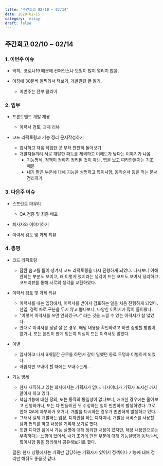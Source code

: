 ```yaml
---
title: '주간회고 02/10 ~ 02/14'
date: 2020-02-15
category: 'essay'
draft: false
---
```


## 주간회고 02/10 ~ 02/14

### 1. 이번주 이슈

- 딱히.. 코로나19 때문에 컨퍼런스나 모임이 많이 열리지 않음.

- 아침에 30분씩 일찍와서 책보기, 개발관련 글 읽기.
  - 이번주는 전부 클리어

### 2. 업무

- 프론트엔드 개발 채용

  - 이력서 검토, 과제 리뷰

- 코드 리팩토링과 기능 정리 문서작성하기
  - 입사하고 처음 작업한 곳 부터 천천히 돌아보기
  - 개발자들끼리 서로 개발한 파트를 제외하고 이해도가 낮다는 이야기가 나옴
    - 기능명세, 정책이 정확히 정리된 것이 아닌, 앱을 보고 따라만들자는 기조 때문
    - 내가 맡은 부분에 대해 기능을 설명하고 특이사항, 동작순서 등을 적는 문서 정리하기

### 3. 다음주 이슈

- 스프린트 마무리

  - QA 검증 및 최종 배포

- 퇴사자와 이야기하기
- 이력서 검토 및 과제 리뷰

### 4. 총평

- 코드 리팩토링

  - 잠깐 숨고를 틈이 생겨서 코드 리팩토링을 다시 진행하게 되었다. 다시보니 이해 안되는 부분도 보이고, 왜 이렇게 했지라는 생각이 드는 코드도 보여서 정리하고 코드리뷰를 통해 서로의 생각을 교환하였다.

* 이력서 검토 및 과제 리뷰

  - 이력서를 내는 입장에서, 이력서를 받아서 검토하는 일을 처음 진행하게 되었다. 신입, 경력 따로 구분을 두지 않고 뽑다보니, 다양한 이력서가 많이 들어왔다.
  - "이렇게 이력서를 쓰면 안되겠구나" 라는 것을 느낄 수 있는 이력서가 참 많았다.
  - 반대로 이력서를 정말 잘 쓴 경우, 해당 내용을 확인하려고 하면 증명할 방법이 없거나, 또는 본인이 한게 맞는지 의심이 드는 이력서도 많았다.

* 이별
  - 입사하고 나서 6개월간 근무를 하면서 같이 일했던 동료 두명과 이별하게 되었다.
  - 아쉽지만 보내야 할 때에는 보내주는게...

- 기능 명세

  - 현재 재직하고 있는 회사에서는 기획자가 없다. 디자이너가 기획자 포지션 까지 맡아서 하고 있다.
  - 핵심기능에 대한 정의, 또는 동작의 통일성이 없다보니, 애매한 경우에는 물어보고 진행하거나, 또는 다 만들어진 뒤 수정하는 일이 빈번하게 발생하였다. 그로인해 QA에 과부하가 오거나, 개발을 다시하는 경우가 빈번하게 발생하고 있다.
  - 그래서 실제 개발하는 입장, 디자인을 하는 디자이너, 개발된 서비스를 사용할 팀과 협의를 하고 내용을 기록해 보기로 했다.
  - 또한 디자인 팀에서 기능 설명에 대해 정리한 내용이 있지만, 해당 내용만으로는 부족하다는 느낌이 있어서, 내가 초기에 만든 부분에 대해 기능설명과 동작순서, 특이사항 등을 정리해서 공유해보기로 했다.

  결론: 현재 상황에서는 기획만 담당하는 기획자가 있어서 정책이나 기능에 대해 정리만 해줘도 좋을것 같다.
